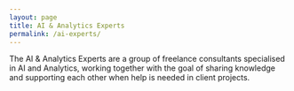 ```yaml
---
layout: page
title: AI & Analytics Experts
permalink: /ai-experts/
---
```


The AI & Analytics Experts are a group of freelance consultants specialised in AI and Analytics, working together with
the goal of sharing knowledge and supporting each other when help is needed in client projects.
